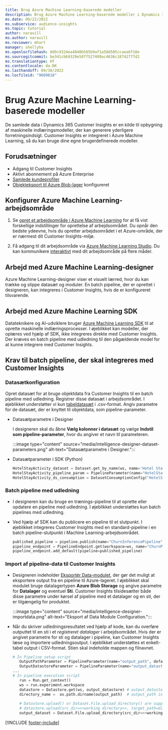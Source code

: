 ```yaml
---
title: Brug Azure Machine Learning-baserede modeller
description: Brug Azure Machine Learning-baserede modeller i Dynamics 365 Customer Insights.
ms.date: 09/22/2022
ms.subservice: audience-insights
ms.topic: tutorial
author: naravill
ms.author: naravill
ms.reviewer: mhart
manager: shellyha
ms.openlocfilehash: 8d9c9324ea4840b585b9af1a58d505ccaea6f18e
ms.sourcegitcommit: be341cb69329e507f527409ac4636c18742777d2
ms.translationtype: HT
ms.contentlocale: da-DK
ms.lasthandoff: 09/30/2022
ms.locfileid: "9609818"
---
```

# <a name="use-azure-machine-learning-based-models"></a>Brug Azure Machine Learning-baserede modeller

De samlede data i Dynamics 365 Customer Insights er en kilde til opbygning af maskinelle indlæringsmodeller, der kan generere yderligere forretningsindsigt. Customer Insights er integreret i Azure Machine Learning, så du kan bruge dine egne brugerdefinerede modeller.

## <a name="prerequisites"></a>Forudsætninger

- Adgang til Customer Insights
- Aktivt abonnement på Azure Enterprise
- [Samlede kundeprofiler](data-unification.md)
- [Objekteksport til Azure Blob-lager](export-azure-blob-storage.md) konfigureret

## <a name="set-up-azure-machine-learning-workspace"></a>Konfigurer Azure Machine Learning-arbejdsområde

1. Se [opret et arbejdsområde i Azure Machine Learning](/azure/machine-learning/concept-workspace#-create-a-workspace) for at få vist forskellige indstillinger for oprettelse af arbejdsområdet. Du opnår den bedste ydeevne, hvis du opretter arbejdsområdet i et Azure-område, der er nærmest dit Customer Insights-miljø.

1. Få adgang til dit arbejdsområde via [Azure Machine Learning Studio](https://ml.azure.com/). Du kan kommunikere [interaktivt](/azure/machine-learning/concept-workspace#tools-for-workspace-interaction) med dit arbejdsområde på flere måder.

## <a name="work-with-azure-machine-learning-designer"></a>Arbejd med Azure Machine Learning-designer

Azure Machine Learning-designer viser et visuelt lærred, hvor du kan trække og slippe datasæt og moduler. En batch pipeline, der er oprettet i designeren, kan integreres i Customer Insights, hvis de er konfigureret tilsvarende. 

## <a name="working-with-azure-machine-learning-sdk"></a>Arbejd med Azure Machine Learning SDK

Datateknikere og AI-udviklere bruger [Azure Machine Learning SDK](/python/api/overview/azure/ml/?preserve-view=true&view=azure-ml-py) til at oprette maskinelle indlæringsprocesser. I øjeblikket kan modeller, der oplæres ved hjælp af SDK, ikke integreres direkte med Customer Insights. Der kræves en batch pipeline med udledning til den pågældende model for at kunne integrere med Customer Insights.

## <a name="batch-pipeline-requirements-to-integrate-with-customer-insights"></a>Krav til batch pipeline, der skal integreres med Customer Insights

### <a name="dataset-configuration"></a>Datasætkonfiguration

Opret datasæt for at bruge objektdata fra Customer Insights til en batch pipeline med udledning. Registrer disse datasæt i arbejdsområdet. I øjeblikket understøtter vi kun [tabeldatasæt](/azure/machine-learning/how-to-create-register-datasets#tabulardataset) i .csv-format. Angiv parametre for de datasæt, der er knyttet til objektdata, som pipeline-parameter.

- Datasætparametre i Designer

  I designeren skal du åbne **Vælg kolonner i datasæt** og vælge **Indstil som pipeline-parameter**, hvor du angiver et navn til parameteren.

  :::image type="content" source="media/intelligence-designer-dataset-parameters.png" alt-text="Datasætparametre i Designer.":::

- Datasætparameter i SDK (Python)

   ```python
   HotelStayActivity_dataset = Dataset.get_by_name(ws, name='Hotel Stay Activity Data')
   HotelStayActivity_pipeline_param = PipelineParameter(name="HotelStayActivity_pipeline_param", default_value=HotelStayActivity_dataset)
   HotelStayActivity_ds_consumption = DatasetConsumptionConfig("HotelStayActivity_dataset", HotelStayActivity_pipeline_param)
   ```

### <a name="batch-inference-pipeline"></a>Batch pipeline med udledning
  
- I designeren kan du bruge en trænings-pipeline til at oprette eller opdatere en pipeline med udledning. I øjeblikket understøttes kun batch pipelines med udledning.

- Ved hjælp af SDK kan du publicere en pipeline til et slutpunkt. I øjeblikket integreres Customer Insights med en standard-pipeline i en batch pipeline-slutpunkt i Machine Learning-arbejdsområdet.

   ```python
   published_pipeline = pipeline.publish(name="ChurnInferencePipeline", description="Published Churn Inference pipeline")
   pipeline_endpoint = PipelineEndpoint.get(workspace=ws, name="ChurnPipelineEndpoint") 
   pipeline_endpoint.add_default(pipeline=published_pipeline)
   ```

### <a name="import-pipeline-data-into-customer-insights"></a>Import af pipeline-data til Customer Insights

- Designeren indeholder [Eksportér Data-modulet](/azure/machine-learning/algorithm-module-reference/export-data), der gør det muligt at eksportere output fra en pipeline til Azure-lageret. I øjeblikket skal modulet bruge datalagertypen **Azure Blob Storage** og angive parametre for **Datalager** og eventuel **Sti**. Customer Insights tilsidesætter både disse parametre under kørsel af pipeline med et datalager og en sti, der er tilgængelig for produktet.

  :::image type="content" source="media/intelligence-designer-importdata.png" alt-text="Eksport af Data Module Configuration.":::

- Når du skriver udledningsresultatet ved hjælp af kode, kan du overføre outputtet til en sti i et *registreret datalager* i arbejdsområdet. Hvis der er angivet parametre for sti og datalager i pipeline, kan Customer Insights læse og importere udledningsoutput. I øjeblikket understøttes et enkelt-tabel output i CSV-format. Stien skal indeholde mappen og filnavnet.

   ```python
   # In Pipeline setup script
      OutputPathParameter = PipelineParameter(name="output_path", default_value="HotelChurnOutput/HotelChurnOutput.csv")
      OutputDatastoreParameter = PipelineParameter(name="output_datastore", default_value="workspaceblobstore")
   ...
   # In pipeline execution script
      run = Run.get_context()
      ws = run.experiment.workspace
      datastore = Datastore.get(ws, output_datastore) # output_datastore is parameterized
      directory_name =  os.path.dirname(output_path)  # output_path is parameterized.
      
      # Datastore.upload() or Dataset.File.upload_directory() are supported methods to uplaod the data
      # datastore.upload(src_dir=<<working directory>>, target_path=directory_name, overwrite=False, show_progress=True)
      output_dataset = Dataset.File.upload_directory(src_dir=<<working directory>>, target = (datastore, directory_name)) # Remove trailing "/" from directory_name
   ```


[!INCLUDE [footer-include](includes/footer-banner.md)]